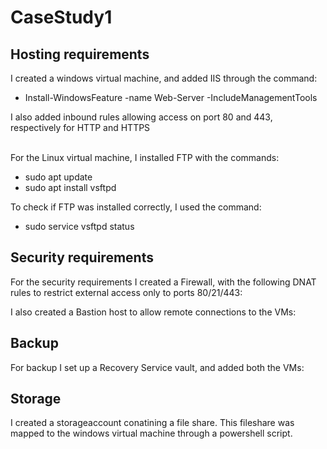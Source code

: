 # CaseStudy1

<h2>Hosting requirements</h2>
I created a windows virtual machine, and added IIS through the command:
<ul>
<li>Install-WindowsFeature -name Web-Server -IncludeManagementTools</li>
</ul>
I also added inbound rules allowing access on port 80 and 443, respectively for HTTP and HTTPS

<br />
<br />

For the Linux virtual machine, I installed FTP with the commands:
<ul>
    <li>
        sudo apt update
    </li>
    <li>
        sudo apt install vsftpd
    </li>
</ul>

To check if FTP was installed correctly, I used the command:
<ul>
    <li>
        	sudo service vsftpd status
    </li>
</ul>

<h2>Security requirements</h2>
For the security requirements I created a Firewall, with the following DNAT rules to restrict external access only to ports 80/21/443:

<br />

I also created a Bastion host to allow remote connections to the VMs:


<h2>Backup</h2>
For backup I set up a Recovery Service vault, and added both the VMs:

<h2>Storage</h2>
I created a storageaccount conatining a file share. This fileshare was mapped to the windows virtual machine through a powershell script.
